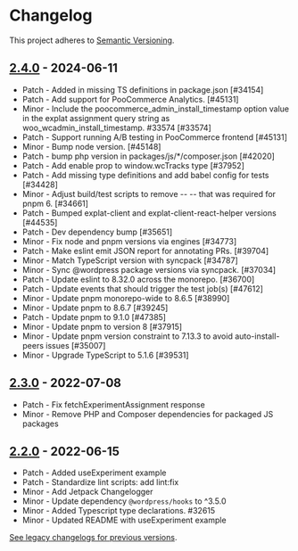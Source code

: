 # Changelog 

This project adheres to [Semantic Versioning](https://semver.org/spec/v2.0.0.html).

## [2.4.0](https://www.npmjs.com/package/@poocommerce/explat/v/2.4.0) - 2024-06-11 

-   Patch - Added in missing TS definitions in package.json [#34154]
-   Patch - Add support for PooCommerce Analytics. [#45131]
-   Minor - Include the poocommerce_admin_install_timestamp option value in the explat assignment query string as woo_wcadmin_install_timestamp. #33574 [#33574]
-   Patch - Support running A/B testing in PooCommerce frontend [#45131]
-   Minor - Bump node version. [#45148]
-   Patch - bump php version in packages/js/*/composer.json [#42020]
-   Patch - Add enable prop to window.wcTracks type [#37952]
-   Patch - Add missing type definitions and add babel config for tests [#34428]
-   Minor - Adjust build/test scripts to remove -- -- that was required for pnpm 6. [#34661]
-   Patch - Bumped explat-client and explat-client-react-helper versions [#44535]
-   Patch - Dev dependency bump [#35651]
-   Minor - Fix node and pnpm versions via engines [#34773]
-   Patch - Make eslint emit JSON report for annotating PRs. [#39704]
-   Minor - Match TypeScript version with syncpack [#34787]
-   Minor - Sync @wordpress package versions via syncpack. [#37034]
-   Patch - Update eslint to 8.32.0 across the monorepo. [#36700]
-   Patch - Update events that should trigger the test job(s) [#47612]
-   Minor - Update pnpm monorepo-wide to 8.6.5 [#38990]
-   Minor - Update pnpm to 8.6.7 [#39245]
-   Patch - Update pnpm to 9.1.0 [#47385]
-   Minor - Update pnpm to version 8 [#37915]
-   Minor - Update pnpm version constraint to 7.13.3 to avoid auto-install-peers issues [#35007]
-   Minor - Upgrade TypeScript to 5.1.6 [#39531]

## [2.3.0](https://www.npmjs.com/package/@poocommerce/explat/v/2.3.0) - 2022-07-08 

-   Patch - Fix fetchExperimentAssignment response
-   Minor - Remove PHP and Composer dependencies for packaged JS packages

## [2.2.0](https://www.npmjs.com/package/@poocommerce/explat/v/2.2.0) - 2022-06-15 

-   Patch - Added useExperiment example
-   Patch - Standardize lint scripts: add lint:fix
-   Minor - Add Jetpack Changelogger
-   Minor - Update dependency `@wordpress/hooks` to ^3.5.0
-   Minor - Added Typescript type declarations. #32615
-   Minor - Updated README with useExperiment example

[See legacy changelogs for previous versions](https://github.com/poocommerce/poocommerce/blob/68581955106947918d2b17607a01bdfdf22288a9/packages/js/explat/CHANGELOG.md).
